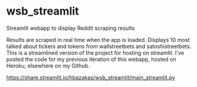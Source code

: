 # wsb_streamlit
Streamlit webapp to display Reddit scraping results

Results are scraped in real time when the app is loaded. Displays 10 most talked about tickers and tokens from wallstreetbets and satoshistreetbets.
This is a streamlined version of the project for hosting on streamlit. I've posted the code for my previous iteration of this webapp, hosted on Heroku, elsewhere on my Github.

https://share.streamlit.io/hbazakas/wsb_streamlit/main_streamlit.py
